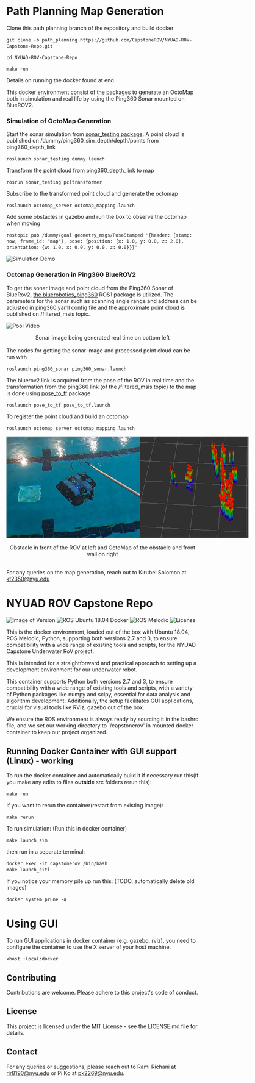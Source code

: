 # Path Planning Map Generation

Clone this path planning branch of the repository and build docker
```
git clone -b path_planning https://github.com/CapstoneROV/NYUAD-ROV-Capstone-Repo.git
```

```
cd NYUAD-ROV-Capstone-Repo
```

```
make run
```
Details on running the docker found at end

This docker environment consist of the packages to generate an OctoMap both in simulation and real life by using the Ping360 Sonar mounted on BlueROV2. 

### Simulation of OctoMap Generation
Start the sonar simulation from [sonar_testing package](https://github.com/CapstoneROV/sonar_testing). A point cloud is published on /dummy/ping360_sim_depth/depth/points from ping360_depth_link 

```
roslaunch sonar_testing dummy.launch
```

Transform the point cloud from ping360_depth_link to map

```
rosrun sonar_testing pcltransformer
```

Subscribe to the transformed point cloud and generate the octomap

```
roslaunch octomap_server octomap_mapping.launch
```


Add some obstacles in gazebo and run the box to observe the octomap when moving 
```
rostopic pub /dummy/goal geometry_msgs/PoseStamped '{header: {stamp: now, frame_id: "map"}, pose: {position: {x: 1.0, y: 0.0, z: 2.0}, orientation: {w: 1.0, x: 0.0, y: 0.0, z: 0.0}}}'
```


![Simulation Demo](./assets/SimulationRecording.gif)
### Octomap Generation in Ping360 BlueROV2

To get the sonar image and point cloud from the Ping360 Sonar of BlueRov2, [the bluerobotics_ping360](https://github.com/GSO-soslab/bluerobotics_ping360.git) ROS1 package is utilized. The parameters for the sonar such as scanning angle range and address can be adjusted in ping360.yaml config file and the approximate point cloud is published on /filtered_msis topic.


![Pool Video](./assets/Poolvideo.gif)

<center>Sonar image being generated real time on bottom left</center>
<br>
The nodes for getting the sonar image and processed point cloud can be run with

``` 
roslaunch ping360_sonar ping360_sonar.launch 
```

The bluerov2 link is acquired from the pose of the ROV in real time and the transformation from the ping360 link (of the /filtered_msis topic) to the map is done using [pose_to_tf](https://github.com/CapstoneROV/pose_to_tf.git) package

```
roslaunch pose_to_tf pose_to_tf.launch
```

To register the point cloud and build an octomap

```
roslaunch octomap_server octomap_mapping.launch
```

<div style="display: flex; justify-content: space-around;">
  <img src="./assets/realpool.JPG" alt="RealPool" width="350"/>
  <img src="./assets/pool_pcl.png" alt="Pool pcl" width="350"/>
</div>
<br>

<center>Obstacle in front of the ROV at left and OctoMap of the obstacle and front wall on right </center>

<br>

For any queries on the map generation, reach out to Kirubel Solomon at kt2350@nyu.edu

# NYUAD ROV Capstone Repo

![Image of Version](https://img.shields.io/badge/version-latest-blue)
![ROS Ubuntu 18.04 Docker](https://img.shields.io/badge/docker-ROS%20Ubuntu%2018.04-blue)
![ROS Melodic](https://img.shields.io/badge/ROS-Melodic-brightgreen)
![License](https://img.shields.io/badge/license-Open-blue.svg)

This is the docker environment, loaded out of the box with Ubuntu 18.04, ROS Melodic, Python, supporting both versions 2.7 and 3, to ensure compatibility with a wide range of existing tools and scripts, for the NYUAD Capstone Underwater RoV project.

This is intended for a straightforward and practical approach to setting up a development environment for our underwater robot. 

This container supports Python both versions 2.7 and 3, to ensure compatibility with a wide range of existing tools and scripts, with a variety of Python packages like numpy and scipy, essential for data analysis and algorithm development. Additionally, the setup facilitates GUI applications, crucial for visual tools like RViz, gazebo out of the box.

We ensure the ROS environment is always ready by sourcing it in the bashrc file, and we set our working directory to '/capstonerov' in mounted docker container to keep our project organized. 

## Running Docker Container with GUI support (Linux) - working
To run the docker container and automatically build it if necessary run this(If you make any edits to files **outside** src folders rerun this):
```
make run 
```

If you want to rerun the container(restart from existing image):
```
make rerun
```

To run simulation: (Run this in docker container)
```
make launch_sim
```
then run in a separate terminal:
```
docker exec -it capstonerov /bin/bash
make launch_sitl
```

If you notice your memory pile up run this: (TODO, automatically delete old images)
```
docker system prune -a
```
# Using GUI

To run GUI applications in docker container (e.g. gazebo, rviz), you need to configure the container to use the X server of your host machine.

```
xhost +local:docker
```

## Contributing
Contributions are welcome. Please adhere to this project's code of conduct.

## License
This project is licensed under the MIT License - see the LICENSE.md file for details.

## Contact
For any queries or suggestions, please reach out to Rami Richani at rir8190@nyu.edu or Pi Ko at pk2269@nyu.edu.
